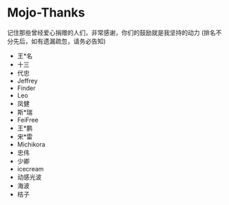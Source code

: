 # Mojo-Thanks
记住那些曾经爱心捐赠的人们，非常感谢，你们的鼓励就是我坚持的动力 (排名不分先后，如有遗漏疏忽，请务必告知) 
* 王*名
* 十三
* 代忠
* Jeffrey
* Finder
* Leo
* 凤健
* 斯*瑞
* FeiFree
* 王*鹏
* 宋*雷
* Michikora
* 忠伟
* 少卿
* icecream
* 动感光波
* 海波
* 桔子
